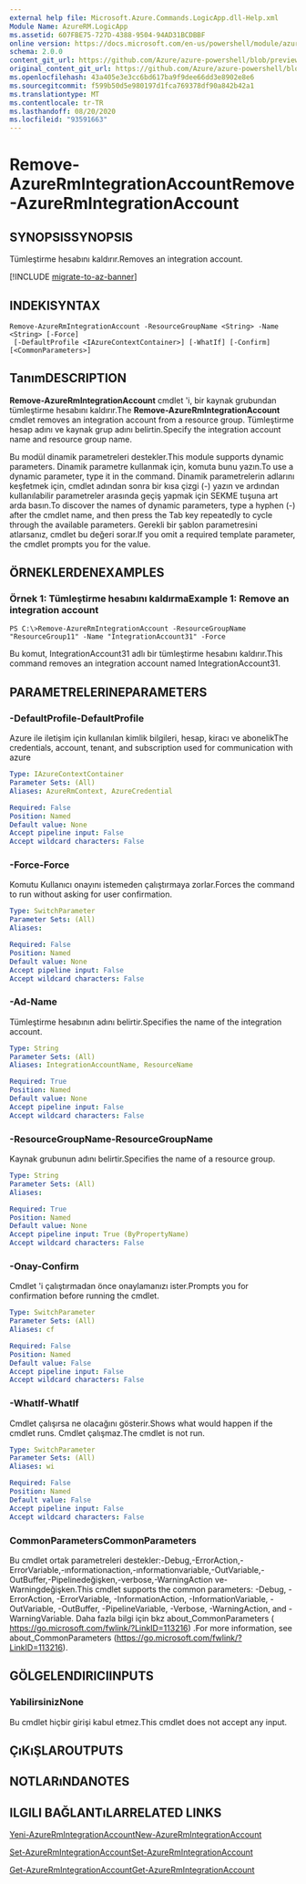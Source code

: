 ```yaml
---
external help file: Microsoft.Azure.Commands.LogicApp.dll-Help.xml
Module Name: AzureRM.LogicApp
ms.assetid: 607FBE75-727D-4388-9504-94AD31BCDBBF
online version: https://docs.microsoft.com/en-us/powershell/module/azurerm.logicapp/remove-azurermintegrationaccount
schema: 2.0.0
content_git_url: https://github.com/Azure/azure-powershell/blob/preview/src/ResourceManager/LogicApp/Commands.LogicApp/help/Remove-AzureRmIntegrationAccount.md
original_content_git_url: https://github.com/Azure/azure-powershell/blob/preview/src/ResourceManager/LogicApp/Commands.LogicApp/help/Remove-AzureRmIntegrationAccount.md
ms.openlocfilehash: 43a405e3e3cc6bd617ba9f9dee66dd3e8902e8e6
ms.sourcegitcommit: f599b50d5e980197d1fca769378df90a842b42a1
ms.translationtype: MT
ms.contentlocale: tr-TR
ms.lasthandoff: 08/20/2020
ms.locfileid: "93591663"
---
```

# <span data-ttu-id="1f81a-101">Remove-AzureRmIntegrationAccount</span><span class="sxs-lookup"><span data-stu-id="1f81a-101">Remove-AzureRmIntegrationAccount</span></span>

## <span data-ttu-id="1f81a-102">SYNOPSIS</span><span class="sxs-lookup"><span data-stu-id="1f81a-102">SYNOPSIS</span></span>
<span data-ttu-id="1f81a-103">Tümleştirme hesabını kaldırır.</span><span class="sxs-lookup"><span data-stu-id="1f81a-103">Removes an integration account.</span></span>

[!INCLUDE [migrate-to-az-banner](../../includes/migrate-to-az-banner.md)]

## <span data-ttu-id="1f81a-104">INDEKI</span><span class="sxs-lookup"><span data-stu-id="1f81a-104">SYNTAX</span></span>

```
Remove-AzureRmIntegrationAccount -ResourceGroupName <String> -Name <String> [-Force]
 [-DefaultProfile <IAzureContextContainer>] [-WhatIf] [-Confirm] [<CommonParameters>]
```

## <span data-ttu-id="1f81a-105">Tanım</span><span class="sxs-lookup"><span data-stu-id="1f81a-105">DESCRIPTION</span></span>
<span data-ttu-id="1f81a-106">**Remove-AzureRmIntegrationAccount** cmdlet 'i, bir kaynak grubundan tümleştirme hesabını kaldırır.</span><span class="sxs-lookup"><span data-stu-id="1f81a-106">The **Remove-AzureRmIntegrationAccount** cmdlet removes an integration account from a resource group.</span></span>
<span data-ttu-id="1f81a-107">Tümleştirme hesap adını ve kaynak grup adını belirtin.</span><span class="sxs-lookup"><span data-stu-id="1f81a-107">Specify the integration account name and resource group name.</span></span>

<span data-ttu-id="1f81a-108">Bu modül dinamik parametreleri destekler.</span><span class="sxs-lookup"><span data-stu-id="1f81a-108">This module supports dynamic parameters.</span></span>
<span data-ttu-id="1f81a-109">Dinamik parametre kullanmak için, komuta bunu yazın.</span><span class="sxs-lookup"><span data-stu-id="1f81a-109">To use a dynamic parameter, type it in the command.</span></span>
<span data-ttu-id="1f81a-110">Dinamik parametrelerin adlarını keşfetmek için, cmdlet adından sonra bir kısa çizgi (-) yazın ve ardından kullanılabilir parametreler arasında geçiş yapmak için SEKME tuşuna art arda basın.</span><span class="sxs-lookup"><span data-stu-id="1f81a-110">To discover the names of dynamic parameters, type a hyphen (-) after the cmdlet name, and then press the Tab key repeatedly to cycle through the available parameters.</span></span>
<span data-ttu-id="1f81a-111">Gerekli bir şablon parametresini atlarsanız, cmdlet bu değeri sorar.</span><span class="sxs-lookup"><span data-stu-id="1f81a-111">If you omit a required template parameter, the cmdlet prompts you for the value.</span></span>

## <span data-ttu-id="1f81a-112">ÖRNEKLERDEN</span><span class="sxs-lookup"><span data-stu-id="1f81a-112">EXAMPLES</span></span>

### <span data-ttu-id="1f81a-113">Örnek 1: Tümleştirme hesabını kaldırma</span><span class="sxs-lookup"><span data-stu-id="1f81a-113">Example 1: Remove an integration account</span></span>
```
PS C:\>Remove-AzureRmIntegrationAccount -ResourceGroupName "ResourceGroup11" -Name "IntegrationAccount31" -Force
```

<span data-ttu-id="1f81a-114">Bu komut, IntegrationAccount31 adlı bir tümleştirme hesabını kaldırır.</span><span class="sxs-lookup"><span data-stu-id="1f81a-114">This command removes an integration account named IntegrationAccount31.</span></span>

## <span data-ttu-id="1f81a-115">PARAMETRELERINE</span><span class="sxs-lookup"><span data-stu-id="1f81a-115">PARAMETERS</span></span>

### <span data-ttu-id="1f81a-116">-DefaultProfile</span><span class="sxs-lookup"><span data-stu-id="1f81a-116">-DefaultProfile</span></span>
<span data-ttu-id="1f81a-117">Azure ile iletişim için kullanılan kimlik bilgileri, hesap, kiracı ve abonelik</span><span class="sxs-lookup"><span data-stu-id="1f81a-117">The credentials, account, tenant, and subscription used for communication with azure</span></span>

```yaml
Type: IAzureContextContainer
Parameter Sets: (All)
Aliases: AzureRmContext, AzureCredential

Required: False
Position: Named
Default value: None
Accept pipeline input: False
Accept wildcard characters: False
```

### <span data-ttu-id="1f81a-118">-Force</span><span class="sxs-lookup"><span data-stu-id="1f81a-118">-Force</span></span>
<span data-ttu-id="1f81a-119">Komutu Kullanıcı onayını istemeden çalıştırmaya zorlar.</span><span class="sxs-lookup"><span data-stu-id="1f81a-119">Forces the command to run without asking for user confirmation.</span></span>

```yaml
Type: SwitchParameter
Parameter Sets: (All)
Aliases: 

Required: False
Position: Named
Default value: None
Accept pipeline input: False
Accept wildcard characters: False
```

### <span data-ttu-id="1f81a-120">-Ad</span><span class="sxs-lookup"><span data-stu-id="1f81a-120">-Name</span></span>
<span data-ttu-id="1f81a-121">Tümleştirme hesabının adını belirtir.</span><span class="sxs-lookup"><span data-stu-id="1f81a-121">Specifies the name of the integration account.</span></span>

```yaml
Type: String
Parameter Sets: (All)
Aliases: IntegrationAccountName, ResourceName

Required: True
Position: Named
Default value: None
Accept pipeline input: False
Accept wildcard characters: False
```

### <span data-ttu-id="1f81a-122">-ResourceGroupName</span><span class="sxs-lookup"><span data-stu-id="1f81a-122">-ResourceGroupName</span></span>
<span data-ttu-id="1f81a-123">Kaynak grubunun adını belirtir.</span><span class="sxs-lookup"><span data-stu-id="1f81a-123">Specifies the name of a resource group.</span></span>

```yaml
Type: String
Parameter Sets: (All)
Aliases: 

Required: True
Position: Named
Default value: None
Accept pipeline input: True (ByPropertyName)
Accept wildcard characters: False
```

### <span data-ttu-id="1f81a-124">-Onay</span><span class="sxs-lookup"><span data-stu-id="1f81a-124">-Confirm</span></span>
<span data-ttu-id="1f81a-125">Cmdlet 'i çalıştırmadan önce onaylamanızı ister.</span><span class="sxs-lookup"><span data-stu-id="1f81a-125">Prompts you for confirmation before running the cmdlet.</span></span>

```yaml
Type: SwitchParameter
Parameter Sets: (All)
Aliases: cf

Required: False
Position: Named
Default value: False
Accept pipeline input: False
Accept wildcard characters: False
```

### <span data-ttu-id="1f81a-126">-WhatIf</span><span class="sxs-lookup"><span data-stu-id="1f81a-126">-WhatIf</span></span>
<span data-ttu-id="1f81a-127">Cmdlet çalışırsa ne olacağını gösterir.</span><span class="sxs-lookup"><span data-stu-id="1f81a-127">Shows what would happen if the cmdlet runs.</span></span>
<span data-ttu-id="1f81a-128">Cmdlet çalışmaz.</span><span class="sxs-lookup"><span data-stu-id="1f81a-128">The cmdlet is not run.</span></span>

```yaml
Type: SwitchParameter
Parameter Sets: (All)
Aliases: wi

Required: False
Position: Named
Default value: False
Accept pipeline input: False
Accept wildcard characters: False
```

### <span data-ttu-id="1f81a-129">CommonParameters</span><span class="sxs-lookup"><span data-stu-id="1f81a-129">CommonParameters</span></span>
<span data-ttu-id="1f81a-130">Bu cmdlet ortak parametreleri destekler:-Debug,-ErrorAction,-ErrorVariable,-ınformationaction,-ınformationvariable,-OutVariable,-OutBuffer,-Pipelinedeğişken,-verbose,-WarningAction ve-Warningdeğişken.</span><span class="sxs-lookup"><span data-stu-id="1f81a-130">This cmdlet supports the common parameters: -Debug, -ErrorAction, -ErrorVariable, -InformationAction, -InformationVariable, -OutVariable, -OutBuffer, -PipelineVariable, -Verbose, -WarningAction, and -WarningVariable.</span></span> <span data-ttu-id="1f81a-131">Daha fazla bilgi için bkz about_CommonParameters ( https://go.microsoft.com/fwlink/?LinkID=113216) .</span><span class="sxs-lookup"><span data-stu-id="1f81a-131">For more information, see about_CommonParameters (https://go.microsoft.com/fwlink/?LinkID=113216).</span></span>

## <span data-ttu-id="1f81a-132">GÖLGELENDIRICI</span><span class="sxs-lookup"><span data-stu-id="1f81a-132">INPUTS</span></span>

### <span data-ttu-id="1f81a-133">Yabilirsiniz</span><span class="sxs-lookup"><span data-stu-id="1f81a-133">None</span></span>
<span data-ttu-id="1f81a-134">Bu cmdlet hiçbir girişi kabul etmez.</span><span class="sxs-lookup"><span data-stu-id="1f81a-134">This cmdlet does not accept any input.</span></span>

## <span data-ttu-id="1f81a-135">ÇıKıŞLAR</span><span class="sxs-lookup"><span data-stu-id="1f81a-135">OUTPUTS</span></span>

## <span data-ttu-id="1f81a-136">NOTLARıNDA</span><span class="sxs-lookup"><span data-stu-id="1f81a-136">NOTES</span></span>

## <span data-ttu-id="1f81a-137">ILGILI BAĞLANTıLAR</span><span class="sxs-lookup"><span data-stu-id="1f81a-137">RELATED LINKS</span></span>

[<span data-ttu-id="1f81a-138">Yeni-AzureRmIntegrationAccount</span><span class="sxs-lookup"><span data-stu-id="1f81a-138">New-AzureRmIntegrationAccount</span></span>](./New-AzureRmIntegrationAccount.md)

[<span data-ttu-id="1f81a-139">Set-AzureRmIntegrationAccount</span><span class="sxs-lookup"><span data-stu-id="1f81a-139">Set-AzureRmIntegrationAccount</span></span>](./Set-AzureRmIntegrationAccount.md)

[<span data-ttu-id="1f81a-140">Get-AzureRmIntegrationAccount</span><span class="sxs-lookup"><span data-stu-id="1f81a-140">Get-AzureRmIntegrationAccount</span></span>](./Get-AzureRmIntegrationAccount.md)


